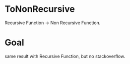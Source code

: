 # ToNonRecursive
Recursive Function -> Non Recursive Function. 
# Goal
same result with Recursive Function, but no stackoverflow.
